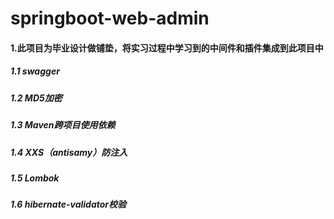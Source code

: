 # springboot-web-admin

#### 1.此项目为毕业设计做铺垫，将实习过程中学习到的中间件和插件集成到此项目中

##### 1.1  swagger
##### 1.2  MD5加密
##### 1.3  Maven跨项目使用依赖
##### 1.4  XXS（antisamy）防注入
##### 1.5  Lombok
##### 1.6  hibernate-validator校验 